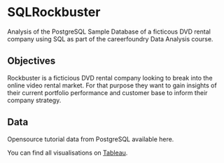 # SQLRockbuster
Analysis of the PostgreSQL Sample Database of a ficticous DVD rental company using SQL as part of the careerfoundry Data Analysis course.

## Objectives
Rockbuster is a ficticious DVD rental company looking to break into the online video rental market. For that purpose they want to gain insights of their current portfolio performance and customer base to inform their company strategy.

## Data
Opensource tutorial data from PostgreSQL available here. 

You can find all visualisations on [Tableau](https://public.tableau.com/app/profile/ruth.agnew3351).
